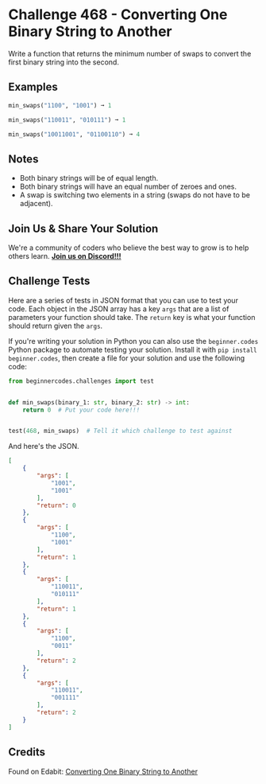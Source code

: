 # Challenge 468 - Converting One Binary String to Another

Write a function that returns the minimum number of swaps to convert the first binary string into the second.

## Examples
```python
min_swaps("1100", "1001") ➞ 1

min_swaps("110011", "010111") ➞ 1

min_swaps("10011001", "01100110") ➞ 4
```
## Notes

- Both binary strings will be of equal length.
- Both binary strings will have an equal number of zeroes and ones.
- A swap is switching two elements in a string (swaps do not have to be adjacent).

## Join Us & Share Your Solution

We're a community of coders who believe the best way to grow is to help others learn. **[Join us on Discord!!!]("https"://discord.gg/sfHykntuGy)**

## Challenge Tests

Here are a series of tests in JSON format that you can use to test your code. Each object in the JSON array has a key `args` that are a list of parameters your function should take. The `return` key is what your function should return given the `args`. 

If you're writing your solution in Python you can also use the `beginner.codes` Python package to automate testing your solution. Install it with `pip install beginner.codes`, then create a file for your solution and use the following code:
```python
from beginnercodes.challenges import test


def min_swaps(binary_1: str, binary_2: str) -> int:
    return 0  # Put your code here!!!


test(468, min_swaps)  # Tell it which challenge to test against
```
And here's the JSON.
```json
[
    {
        "args": [
            "1001",
            "1001"
        ],
        "return": 0
    },
    {
        "args": [
            "1100",
            "1001"
        ],
        "return": 1
    },
    {
        "args": [
            "110011",
            "010111"
        ],
        "return": 1
    },
    {
        "args": [
            "1100",
            "0011"
        ],
        "return": 2
    },
    {
        "args": [
            "110011",
            "001111"
        ],
        "return": 2
    }
]
```
## Credits

Found on Edabit: [Converting One Binary String to Another](https://edabit.com/challenge/AjZBGWyPaA7rXFhi6)

